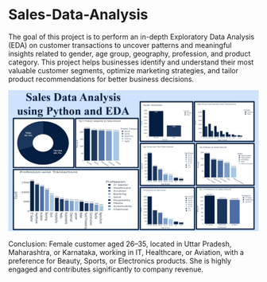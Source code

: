 # Sales-Data-Analysis
The goal of this project is to perform an in-depth Exploratory Data Analysis (EDA) on customer transactions to uncover patterns and meaningful insights related to gender, age group, geography, profession, and product category. This project helps businesses identify and understand their most valuable customer segments, optimize marketing strategies, and tailor product recommendations for better business decisions.

<img src = "https://github.com/DataRitika/Sales-Data-Analysis/blob/3bf7c4649c0a6810e07b5ad875b7f1ce63f20c0a/Sales%20Data%20Analysis.jpg" alt = "Image Description" width = "600" >

Conclusion: Female customer aged 26–35, located in Uttar Pradesh, Maharashtra, or Karnataka, working in IT, Healthcare, or Aviation, with a preference for Beauty, Sports, or Electronics products. She is highly engaged and contributes significantly to company revenue.
